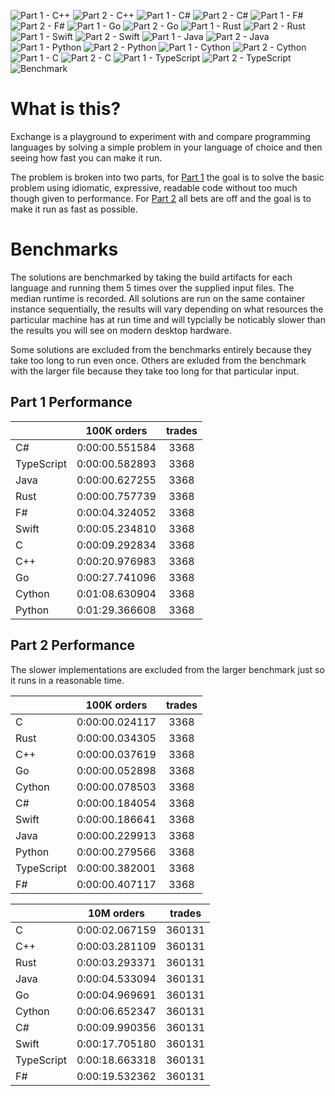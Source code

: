 ![Part 1 - C++](./workflows/Part%201%20-%20C++/badge.svg) ![Part 2 - C++](./workflows/Part%202%20-%20C++/badge.svg) ![Part 1 - C#](./workflows/Part%201%20-%20C%23/badge.svg) ![Part 2 - C#](./workflows/Part%202%20-%20C%23/badge.svg) ![Part 1 - F#](./workflows/Part%201%20-%20F%23/badge.svg) ![Part 2 - F#](./workflows/Part%202%20-%20F%23/badge.svg) ![Part 1 - Go](./workflows/Part%201%20-%20Go/badge.svg) ![Part 2 - Go](./workflows/Part%202%20-%20Go/badge.svg) ![Part 1 - Rust](./workflows/Part%201%20-%20Rust/badge.svg) ![Part 2 - Rust](./workflows/Part%202%20-%20Rust/badge.svg) ![Part 1 - Swift](./workflows/Part%201%20-%20Swift/badge.svg) ![Part 2 - Swift](./workflows/Part%202%20-%20Swift/badge.svg) ![Part 1 - Java](./workflows/Part%201%20-%20Java/badge.svg) ![Part 2 - Java](./workflows/Part%202%20-%20Java/badge.svg) ![Part 1 - Python](./workflows/Part%201%20-%20Python/badge.svg) ![Part 2 - Python](./workflows/Part%202%20-%20Python/badge.svg) ![Part 1 - Cython](./workflows/Part%201%20-%20Cython/badge.svg) ![Part 2 - Cython](./workflows/Part%202%20-%20Cython/badge.svg) ![Part 1 - C](./workflows/Part%201%20-%20C/badge.svg) ![Part 2 - C](./workflows/Part%202%20-%20C/badge.svg) ![Part 1 - TypeScript](./workflows/Part%201%20-%20TypeScript/badge.svg) ![Part 2 - TypeScript](./workflows/Part%202%20-%20TypeScript/badge.svg) ![Benchmark](./workflows/Benchmark/badge.svg) 

# What is this?

Exchange is a playground to experiment with and compare programming languages by solving a simple problem in your language of choice and then seeing how fast you can make it run.

The problem is broken into two parts, for [Part 1](./tree/master/Part%201) the goal is to solve the basic problem using idiomatic, expressive, readable code without too much though given to performance. For [Part 2](./tree/master/Part%202) all bets are off and the goal is to make it run as fast as possible.

# Benchmarks

The solutions are benchmarked by taking the build artifacts for each language and running them 5 times over the supplied input files. The median runtime is recorded. All solutions are run on the same container instance sequentially, the results will vary depending on what resources the particular machine has at run time and will typcially be noticably slower than the results you will see on modern desktop hardware.

Some solutions are excluded from the benchmarks entirely because they take too long to run even once. Others are exluded from the benchmark with the larger file because they take too long for that particular input.

## Part 1 Performance


||100K orders|trades|
-|:-:|:-:|
|C#|0:00:00.551584|3368|
|TypeScript|0:00:00.582893|3368|
|Java|0:00:00.627255|3368|
|Rust|0:00:00.757739|3368|
|F#|0:00:04.324052|3368|
|Swift|0:00:05.234810|3368|
|C|0:00:09.292834|3368|
|C++|0:00:20.976983|3368|
|Go|0:00:27.741096|3368|
|Cython|0:01:08.630904|3368|
|Python|0:01:29.366608|3368|


## Part 2 Performance

The slower implementations are excluded from the larger benchmark just so it runs in a reasonable time.

||100K orders|trades|
-|:-:|:-:|
|C|0:00:00.024117|3368|
|Rust|0:00:00.034305|3368|
|C++|0:00:00.037619|3368|
|Go|0:00:00.052898|3368|
|Cython|0:00:00.078503|3368|
|C#|0:00:00.184054|3368|
|Swift|0:00:00.186641|3368|
|Java|0:00:00.229913|3368|
|Python|0:00:00.279566|3368|
|TypeScript|0:00:00.382001|3368|
|F#|0:00:00.407117|3368|


||10M orders|trades|
-|:-:|:-:|
|C|0:00:02.067159|360131|
|C++|0:00:03.281109|360131|
|Rust|0:00:03.293371|360131|
|Java|0:00:04.533094|360131|
|Go|0:00:04.969691|360131|
|Cython|0:00:06.652347|360131|
|C#|0:00:09.990356|360131|
|Swift|0:00:17.705180|360131|
|TypeScript|0:00:18.663318|360131|
|F#|0:00:19.532362|360131|


